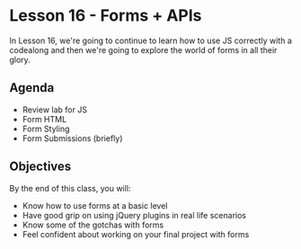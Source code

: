 # Lesson 16 - Forms + APIs

In Lesson 16, we're going to continue to learn how to use JS correctly with a codealong and then we're going to explore the world of forms in all their glory.

## Agenda

*	Review lab for JS
* Form HTML
* Form Styling
* Form Submissions (briefly)

## Objectives

By the end of this class, you will:

* Know how to use forms at a basic level
* Have good grip on using jQuery plugins in real life scenarios
* Know some of the gotchas with forms
* Feel confident about working on your final project with forms
